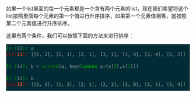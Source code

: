 如果一个list里面的每一个元素都是一个含有两个元素的list，现在我们希望将这个list按照里面每个元素的第一个值进行升序排序，如果第一个元素值相等，就按照第二个元素值进行升序排序。

这里有两个条件，我们可以按照下面的方法来进行排序：

![](../figure/137.png)